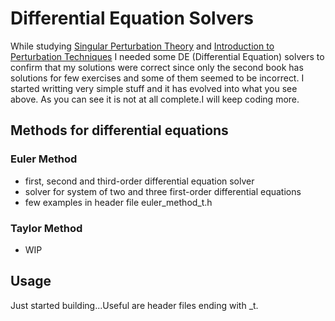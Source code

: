 # Differential Equation Solvers
While studying [Singular Perturbation Theory](https://www.amazon.com/Singular-Perturbation-Theory-Mathematical-Applications/dp/0387232001)
and [Introduction to Perturbation Techniques](https://www.amazon.com/Introduction-Perturbation-Techniques-Ali-Nayfeh/dp/0471080330/ref=sr_1_9?qid=1568131377&refinements=p_27%3AAli+H.+Nayfeh&s=books&sr=1-9&text=Ali+H.+Nayfeh) 
I needed some DE (Differential Equation) solvers to confirm that my solutions were 
correct since only the second book has solutions for few exercises and some of them seemed
to be incorrect. I started writting very simple stuff and it has evolved into what you see above.
As you can see it is not at all complete.I will keep coding more. 

## Methods for differential equations
### Euler Method
* first, second and third-order differential equation solver
* solver for system of two and three first-order differential equations
* few examples in header file euler_method_t.h

### Taylor Method
* WIP




## Usage
Just started building...Useful are header files ending with _t.
